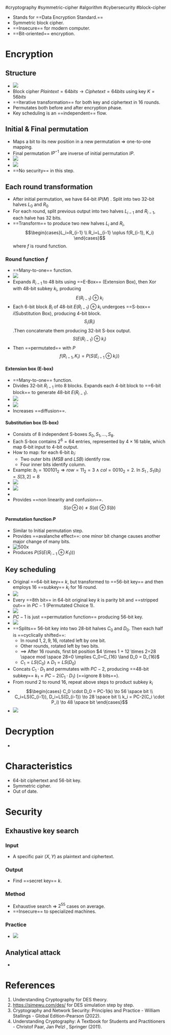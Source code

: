 #cryptography #symmetric-cipher #algorithm #cybersecurity #block-cipher 

- Stands for ==Data Encryption Standard.==
- Symmetric block cipher.
- ==Insecure== for modern computer.
- ==Bit-oriented== encryption.

# Encryption
## Structure
- ![](Pasted%20image%2020240530091845.png)
- Block cipher $Plaintext=64 bits \to Ciphetext=64bits$ using key $K=56 bits$ 
- ==Iterative transformation== for both key and ciphertext in 16 rounds.
- Permutates both before and after encryption phase.
- Key scheduling is an ==independent== flow.
## Initial & Final permutation
- Maps a bit to its new position in a new permutation $\Rightarrow$ one-to-one mapping.
- Final permutation ${IP}^{-1}$ are inverse of initial permutation $IP$.
- ![](Pasted%20image%2020240526114837.png)
- ![](Pasted%20image%2020240526114858.png)
- ==No security== in this step.
## Each round transformation
- After initial permutation, we have 64-bit $IP(M)$ . Split into two 32-bit halves $L_0$ and $R_0$  
- For each round, split previous output into two halves $L_{i-1}$ and $R_{i-1}$, each halve has 32 bits.
- ==Transform== to produce two new halves $L_i$ and $R_i$, $$\begin{cases}L_i=R_{i-1} \\ R_i=L_{i-1} \oplus f(R_{i-1}, K_i) \end{cases}$$ where $f$ is round function.
### Round function $f$ 
- ==Many-to-one== function.
- ![](Pasted%20image%2020240526115630.png)
- Expands $R_{i-1}$ to 48 bits using ==E-Box== (Extension Box), then Xor with 48-bit subkey $k_i$, producing $$E(R_{i-1}) \oplus k_i$$
- Each 6-bit block $B_i$ of 48-bit $E(R_{i-1}) \oplus k_i$ undergoes ==S-box==  $i$(Substitution Box), producing 4-bit block.  $$S_i(B_i)$$.Then concatenate them producing 32-bit S-box output.
 $$S(E(R_{i-1}) \oplus k_i)$$
- Then ==permutated== with $P$ $$f(R_{i-1}, K_i)=P(S(E_{i-1} \oplus k_i))$$
#### Extension box (E-box)
- ==Many-to-one== function.
- Divides 32-bit $R_{i-1}$ into 8 blocks. Expands each 4-bit block to ==6-bit block== to generate 48-bit $E(R_{i-1})$.
- ![](Pasted%20image%2020240526120646.png)
- ![](Pasted%20image%2020240526120942.png)
- Increases ==diffusion==.

#### Substitution box (S-box)
- Consists of 8 independent S-boxes $S_0, S_1,...,S_8$.
- Each S-box contains $2^6=64$ entries, represented by $4 \times 16$ table, which map 6-bit input to 4-bit output.
- How to map: for each 6-bit $b_i$:
	- Two outer bits ($MSB$ and $LSB$) identify row.
	- Four inner bits identify column.
- Example: $b_i={100101}_2 \Rightarrow row={11}_2=3 \land col={0010}_2=2$. In $S_1$ , $S_1(b_i)=S[3,2]=8$  
- ![](Pasted%20image%2020240527091548.png)
- ![](Pasted%20image%2020240527091937.png)
- 
- Provides ==non linearity and confusion==. $$S(a \oplus b) \neq S(a) \oplus S(b)$$
#### Permutation function $P$
- Similar to Initial permutation step.
- Provides ==avalanche effect==: one minor bit change causes another major change of many bits.
- ![500x](Pasted%20image%2020240527092736.png)
- Produces $P(S(E(R_{i-1} \oplus K_1)))$
## Key scheduling
- Original ==64-bit key== $k$, but transformed to ==56-bit key== and then employs 16 ==subkey== $k_i$ for 16 round.
- ![](Pasted%20image%2020240527133246.png)
- Every ==8th bit== in 64-bit original key $k$ is parity bit and ==stripped out== in $PC-1$ (Permutated Choice $1$).
- ![](Pasted%20image%2020240527093918.png)
- $PC-1$ is just ==permutation function== producing 56-bit key.
- ![](Pasted%20image%2020240527094026.png)
- ==Splits== 56-bit key into two 28-bit halves $C_0$ and $D_0$. Then each half is ==cyclically shifted==:
	- In round $1,2,9,16$, rotated left by one bit.
	- Other rounds, rotated left by two bits.
	- $\implies$ After 16 rounds, first bit position $4 \times 1 + 12 \times 2=28 \space mod \space 28=0 \implies C_0=C_{16} \land D_0 = D_{16}$  
	- $C_1=LS(C_0) \land D_1=LS(D_0)$
- Concats $C_1 \cdot D_1$ and permutates with $PC-2$, producing ==48-bit subkey== $k_1=PC-2(C_1 \cdot D_1)$ (==ignore 8 bits==).
- From round 2 to round 16, repeat above steps to product subkey $k_i$ 
- $$\begin{cases} C_0 \cdot D_0 = PC-1(k) \to 56 \space bit \\ C_i=LS(C_{i-1}), D_i=LS(D_{i-1}) \to 28 \space bit \\ k_i = PC-2(C_i \cdot P_i) \to 48 \space bit \end{cases}$$
- ![](Pasted%20image%2020240527101336.png)
# Decryption
- 

# Characteristics
- 64-bit ciphertext and 56-bit key.
- Symmetric cipher.
- Out of date.
# Security
## Exhaustive key search
### Input
- A specific pair $(X, Y)$ as plaintext and ciphertext.
### Output
- Find ==secret key== $k$.
### Method
- Exhaustive search $\Rightarrow$ $2^{55}$ cases on average.
- ==Insecure== to specialized machines.
### Practice
- ![](Pasted%20image%2020240602155934.png)

## Analytical attack
- 
# References
1. Understanding Cryptography for DES theory.
2. https://simewu.com/des/ for DES simulation step by step.
3. Cryptography and Network Security: Principles and Practice - William Stallings -  Global Edition-Pearson (2022).
4. Understanding Cryptography: A Textbook for Students and Practitioners - Christof Paar, Jan Pelzl ,  Springer (2011).